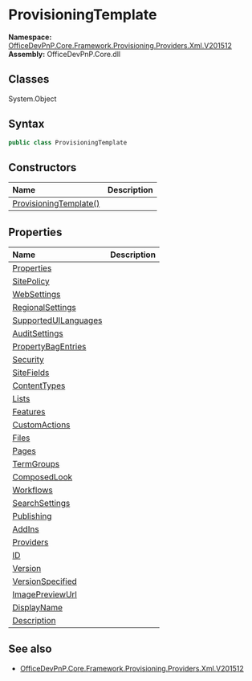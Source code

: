 # ProvisioningTemplate
  

**Namespace:** [OfficeDevPnP.Core.Framework.Provisioning.Providers.Xml.V201512](OfficeDevPnP.Core.Framework.Provisioning.Providers.Xml.V201512.md)  
**Assembly:** OfficeDevPnP.Core.dll  
## Classes
System.Object  
## Syntax
```C#
public class ProvisioningTemplate
```
## Constructors
|**Name**|**Description**|
|:-----|:-----|
| [ProvisioningTemplate()](ProvisioningTemplateconstructor1details.md) | 
## Properties
|**Name**|**Description**|
|:-----|:-----|
| [Properties](ProvisioningTemplate.Properties.md) | 
| [SitePolicy](ProvisioningTemplate.SitePolicy.md) | 
| [WebSettings](ProvisioningTemplate.WebSettings.md) | 
| [RegionalSettings](ProvisioningTemplate.RegionalSettings.md) | 
| [SupportedUILanguages](ProvisioningTemplate.SupportedUILanguages.md) | 
| [AuditSettings](ProvisioningTemplate.AuditSettings.md) | 
| [PropertyBagEntries](ProvisioningTemplate.PropertyBagEntries.md) | 
| [Security](ProvisioningTemplate.Security.md) | 
| [SiteFields](ProvisioningTemplate.SiteFields.md) | 
| [ContentTypes](ProvisioningTemplate.ContentTypes.md) | 
| [Lists](ProvisioningTemplate.Lists.md) | 
| [Features](ProvisioningTemplate.Features.md) | 
| [CustomActions](ProvisioningTemplate.CustomActions.md) | 
| [Files](ProvisioningTemplate.Files.md) | 
| [Pages](ProvisioningTemplate.Pages.md) | 
| [TermGroups](ProvisioningTemplate.TermGroups.md) | 
| [ComposedLook](ProvisioningTemplate.ComposedLook.md) | 
| [Workflows](ProvisioningTemplate.Workflows.md) | 
| [SearchSettings](ProvisioningTemplate.SearchSettings.md) | 
| [Publishing](ProvisioningTemplate.Publishing.md) | 
| [AddIns](ProvisioningTemplate.AddIns.md) | 
| [Providers](ProvisioningTemplate.Providers.md) | 
| [ID](ProvisioningTemplate.ID.md) | 
| [Version](ProvisioningTemplate.Version.md) | 
| [VersionSpecified](ProvisioningTemplate.VersionSpecified.md) | 
| [ImagePreviewUrl](ProvisioningTemplate.ImagePreviewUrl.md) | 
| [DisplayName](ProvisioningTemplate.DisplayName.md) | 
| [Description](ProvisioningTemplate.Description.md) | 
## See also
- [OfficeDevPnP.Core.Framework.Provisioning.Providers.Xml.V201512](OfficeDevPnP.Core.Framework.Provisioning.Providers.Xml.V201512.md)
